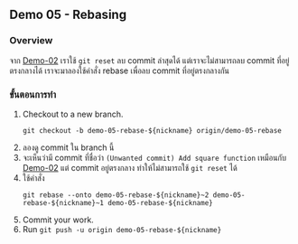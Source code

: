 ## Demo 05 - Rebasing
### Overview
จาก [Demo-02](/demos/02-fixing-mistake) เราใช้ `git reset` ลบ commit ล่าสุดได้ แต่เราจะไม่สามารถลบ commit ที่อยู่ตรงกลางได้ เราจะมาลองใช้คำสั่ง rebase เพื่อลบ commit ที่อยู่ตรงกลางกัน
### ขั้นตอนการทำ 
1. Checkout to a new branch.
   ```
   git checkout -b demo-05-rebase-${nickname} origin/demo-05-rebase
   ```
2. ลองดู commit ใน branch นี้
3. จะเห็นว่ามี commit ที่ชื่อว่า `(Unwanted commit) Add square function` เหมือนกับ [Demo-02](/demos/02-fixing-mistake) แต่ commit อยู่ตรงกลาง ทำให้ไม่สามารถใช้ `git reset` ได้
4. ใช้คำสั่ง 
   ```
   git rebase --onto demo-05-rebase-${nickname}~2 demo-05-rebase-${nickname}~1 demo-05-rebase-${nickname}
   ```
5. Commit your work.
6. Run `git push -u origin demo-05-rebase-${nickname}`
